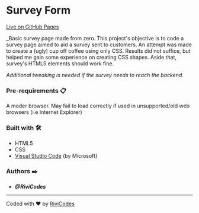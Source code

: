 # Survey Form

[Live on GitHub Pages](https://rivicodes.github.io/survey-form/)

_Basic survey page made from zero. This project's objective is to code a survey page aimed to aid a survey sent to customers. An attempt was made to create a (ugly) cup off coffee using only CSS. Results did not suffice, but helped me gain some experience on creating CSS shapes. Aside that, survey's HTML5 elements should work fine.

_Additional tweaking is needed if the survey needs to reach the backend._

### Pre-requirements 📋

A moder browser. May fail to load correctly if used in unsupported/old web browsers (i.e Internet Explorer)

### Built with 🛠️

* HTML5
* CSS
* [Visual Studio Code](https://code.visualstudio.com/) (by Microsoft)

### Authors ✒️

* ***@RiviCodes***

---

Coded with ❤️ by [RiviCodes](https://github.com/RiviCodes)

